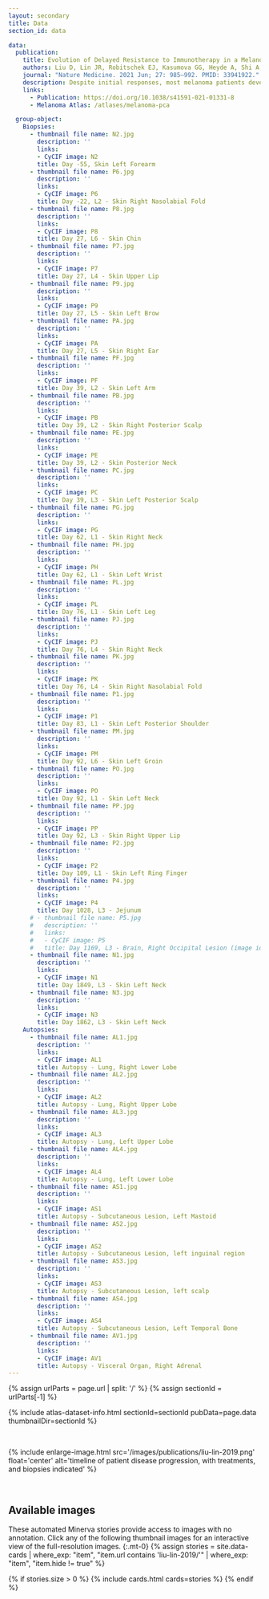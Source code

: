 ```yaml
---
layout: secondary
title: Data
section_id: data

data:
  publication:
    title: Evolution of Delayed Resistance to Immunotherapy in a Melanoma Responder
    authors: Liu D, Lin JR, Robitschek EJ, Kasumova GG, Heyde A, Shi A, Kraya A, Zhang G, Moll T, Frederick DT, Chen YA, Wang S, Schapiro D, Ho LL, Bi K, Sahu A, Mei S, Miao B, Sharova T, Alvarez-Breckinridge C, Stocking J, Kim T, Fadden R, Lawrence D, Hoang MP, Cahill DP, Malehmir M, Nowak MA, Brastianos PK, Lian CG, Ruppin E, Izar B, Herlyn M, Van Allen EM, Nathanson K, Flaherty KT, Sullivan RJ, Kellis M, Sorger PK, Boland GM
    journal: "Nature Medicine. 2021 Jun; 27: 985–992. PMID: 33941922."
    description: Despite initial responses, most melanoma patients develop resistance to immune checkpoint blockade (ICB) via poorly understood mechanisms. To understand the evolution of resistance, we studied 37 tumor samples collected over 9 years from a patient with metastatic melanoma and initial response to ICB followed by delayed recurrence and death. Phylogenetic analysis revealed co-evolution of 7 lineages with multiple convergent, but independent resistance-associated alterations (RAAs). All progression tumors emerged from a lineage characterized by loss of chromosome 15q including β2 microglobulin (B2M), with post-treatment resistant clones continuing to acquire additional genomic driver events including genome doubling, CDKN2A biallelic loss, and chromosome 11 loss. Deconvolution of bulk RNAseq and highly-multiplexed immunofluorescence (t-CyCIF) of histological specimens revealed differences in immune composition amongst the different lineages, despite an overall low immune composition. Imaging also revealed an NGFR-High tumor population enriched for PD-L1 expression in close proximity to immune cells with a vasculogenic mimicry phenotype. Rapid autopsy samples demonstrated 2 distinct NGFR spatial patterns with increased polarity and proximity to immune cells in subcutaneous tumors versus a diffuse spatial pattern in lung tumors, suggesting differences in the role and etiology of this neural crest-like program in different tumor microenvironments.
    links:
      - Publication: https://doi.org/10.1038/s41591-021-01331-8
      - Melanoma Atlas: /atlases/melanoma-pca

  group-object:
    Biopsies:
      - thumbnail file name: N2.jpg
        description: ''
        links:
        - CyCIF image: N2
        title: Day -55, Skin Left Forearm
      - thumbnail file name: P6.jpg
        description: ''
        links:
        - CyCIF image: P6
        title: Day -22, L2 - Skin Right Nasolabial Fold
      - thumbnail file name: P8.jpg
        description: ''
        links:
        - CyCIF image: P8
        title: Day 27, L6 - Skin Chin
      - thumbnail file name: P7.jpg
        description: ''
        links:
        - CyCIF image: P7
        title: Day 27, L4 - Skin Upper Lip
      - thumbnail file name: P9.jpg
        description: ''
        links:
        - CyCIF image: P9
        title: Day 27, L5 - Skin Left Brow
      - thumbnail file name: PA.jpg
        description: ''
        links:
        - CyCIF image: PA
        title: Day 27, L5 - Skin Right Ear
      - thumbnail file name: PF.jpg
        description: ''
        links:
        - CyCIF image: PF
        title: Day 39, L2 - Skin Left Arm
      - thumbnail file name: PB.jpg
        description: ''
        links:
        - CyCIF image: PB
        title: Day 39, L2 - Skin Right Posterior Scalp
      - thumbnail file name: PE.jpg
        description: ''
        links:
        - CyCIF image: PE
        title: Day 39, L2 - Skin Posterior Neck
      - thumbnail file name: PC.jpg
        description: ''
        links:
        - CyCIF image: PC
        title: Day 39, L3 - Skin Left Posterior Scalp
      - thumbnail file name: PG.jpg
        description: ''
        links:
        - CyCIF image: PG
        title: Day 62, L1 - Skin Right Neck
      - thumbnail file name: PH.jpg
        description: ''
        links:
        - CyCIF image: PH
        title: Day 62, L1 - Skin Left Wrist
      - thumbnail file name: PL.jpg
        description: ''
        links:
        - CyCIF image: PL
        title: Day 76, L1 - Skin Left Leg
      - thumbnail file name: PJ.jpg
        description: ''
        links:
        - CyCIF image: PJ
        title: Day 76, L4 - Skin Right Neck
      - thumbnail file name: PK.jpg
        description: ''
        links:
        - CyCIF image: PK
        title: Day 76, L4 - Skin Right Nasolabial Fold
      - thumbnail file name: P1.jpg
        description: ''
        links:
        - CyCIF image: P1
        title: Day 83, L1 - Skin Left Posterior Shoulder
      - thumbnail file name: PM.jpg
        description: ''
        links:
        - CyCIF image: PM
        title: Day 92, L6 - Skin Left Groin
      - thumbnail file name: PO.jpg
        description: ''
        links:
        - CyCIF image: PO
        title: Day 92, L1 - Skin Left Neck
      - thumbnail file name: PP.jpg
        description: ''
        links:
        - CyCIF image: PP
        title: Day 92, L3 - Skin Right Upper Lip
      - thumbnail file name: P2.jpg
        description: ''
        links:
        - CyCIF image: P2
        title: Day 109, L1 - Skin Left Ring Finger
      - thumbnail file name: P4.jpg
        description: ''
        links:
        - CyCIF image: P4
        title: Day 1028, L3 - Jejunum
      # - thumbnail file name: P5.jpg
      #   description: ''
      #   links:
      #   - CyCIF image: P5
      #   title: Day 1169, L3 - Brain, Right Occipital Lesion (image id mapping might be incorrect)
      - thumbnail file name: N1.jpg
        description: ''
        links:
        - CyCIF image: N1
        title: Day 1849, L3 - Skin Left Neck
      - thumbnail file name: N3.jpg
        description: ''
        links:
        - CyCIF image: N3
        title: Day 1862, L3 - Skin Left Neck
    Autopsies:
      - thumbnail file name: AL1.jpg
        description: ''
        links:
        - CyCIF image: AL1
        title: Autopsy - Lung, Right Lower Lobe
      - thumbnail file name: AL2.jpg
        description: ''
        links:
        - CyCIF image: AL2
        title: Autopsy - Lung, Right Upper Lobe
      - thumbnail file name: AL3.jpg
        description: ''
        links:
        - CyCIF image: AL3
        title: Autopsy - Lung, Left Upper Lobe
      - thumbnail file name: AL4.jpg
        description: ''
        links:
        - CyCIF image: AL4
        title: Autopsy - Lung, Left Lower Lobe
      - thumbnail file name: AS1.jpg
        description: ''
        links:
        - CyCIF image: AS1
        title: Autopsy - Subcutaneous Lesion, Left Mastoid
      - thumbnail file name: AS2.jpg
        description: ''
        links:
        - CyCIF image: AS2
        title: Autopsy - Subcutaneous Lesion, left inguinal region
      - thumbnail file name: AS3.jpg
        description: ''
        links:
        - CyCIF image: AS3
        title: Autopsy - Subcutaneous Lesion, left scalp
      - thumbnail file name: AS4.jpg
        description: ''
        links:
        - CyCIF image: AS4
        title: Autopsy - Subcutaneous Lesion, Left Temporal Bone
      - thumbnail file name: AV1.jpg
        description: ''
        links:
        - CyCIF image: AV1
        title: Autopsy - Visceral Organ, Right Adrenal
---
```


{% assign urlParts = page.url | split: '/' %}
{% assign sectionId = urlParts[-1] %}

{% include atlas-dataset-info.html
    sectionId=sectionId
    pubData=page.data
    thumbnailDir=sectionId %}

<br>

{% include enlarge-image.html src='/images/publications/liu-lin-2019.png' float='center' alt='timeline of patient disease progression, with treatments, and biopsies indicated' %}

<br>

## Available images
These automated Minerva stories provide access to images with no annotation. Click any of the following thumbnail images for an interactive view of the full-resolution images.
{:.mt-0}
{%
    assign stories = site.data-cards
    | where_exp: "item", "item.url contains 'liu-lin-2019/'"
    | where_exp: "item", "item.hide != true"
%}

{% if stories.size > 0 %}
  {% include cards.html cards=stories %}
{% endif %}